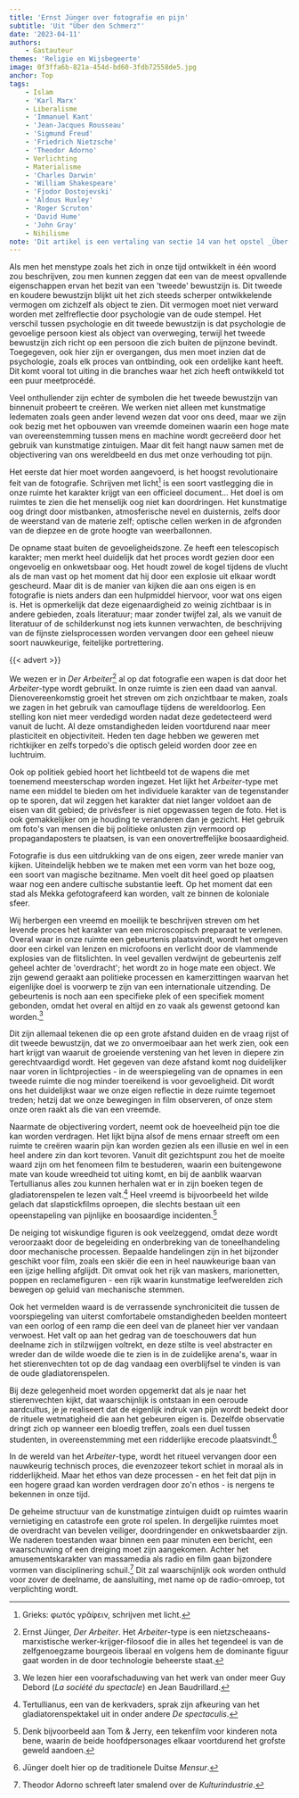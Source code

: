 ```yaml
---
title: 'Ernst Jünger over fotografie en pijn'
subtitle: 'Uit "Über den Schmerz"'
date: '2023-04-11'
authors:
    - Gastauteur
themes: 'Religie en Wijsbegeerte'
image: 0f3ffa6b-821a-454d-bd60-3fdb72558de5.jpg
anchor: Top
tags:
    - Islam
    - 'Karl Marx'
    - Liberalisme
    - 'Immanuel Kant'
    - 'Jean-Jacques Rousseau'
    - 'Sigmund Freud'
    - 'Friedrich Nietzsche'
    - 'Theodor Adorno'
    - Verlichting
    - Materialisme
    - 'Charles Darwin'
    - 'William Shakespeare'
    - 'Fjodor Dostojevski'
    - 'Aldous Huxley'
    - 'Roger Scruton'
    - 'David Hume'
    - 'John Gray'
    - Nihilisme
note: 'Dit artikel is een vertaling van sectie 14 van het opstel _Über den Schmerz_ van Ernst Jünger, dat  voor het eerst verscheen in 1934 in _Blätter und Steine_. Eerder al publiceerden we [een recensie](https://reactionair.nl/artikelen/oorlog-als-avontuur/) van zijn bekendste werk _In Stahlgewittern_.'
---
```


Als men het menstype zoals het zich in onze tijd ontwikkelt in één woord zou beschrijven, zou men kunnen zeggen dat een van de meest opvallende eigenschappen ervan het bezit van een 'tweede' bewustzijn is. Dit tweede en koudere bewustzijn blijkt uit het zich steeds scherper ontwikkelende vermogen om zichzelf als object te zien. Dit vermogen moet niet verward worden met zelfreflectie door psychologie van de oude stempel. Het verschil tussen psychologie en dit tweede bewustzijn is dat psychologie de gevoelige persoon kiest als object van overweging, terwijl het tweede bewustzijn zich richt op een persoon die zich buiten de pijnzone bevindt. Toegegeven, ook hier zijn er overgangen, dus men moet inzien dat de psychologie, zoals elk proces van ontbinding, ook een ordelijke kant heeft. Dit komt vooral tot uiting in die branches waar het zich heeft ontwikkeld tot een puur meetprocédé.

Veel onthullender zijn echter de symbolen die het tweede bewustzijn van binnenuit probeert te creëren. We werken niet alleen met kunstmatige ledematen zoals geen ander levend wezen dat voor ons deed, maar we zijn ook bezig met het opbouwen van vreemde domeinen waarin een hoge mate van overeenstemming tussen mens en machine wordt gecreëerd door het gebruik van kunstmatige zintuigen. Maar dit feit hangt nauw samen met de objectivering van ons wereldbeeld en dus met onze verhouding tot pijn.

Het eerste dat hier moet worden aangevoerd, is het hoogst revolutionaire feit van de fotografie. Schrijven met licht[^1] is een soort vastlegging die in onze ruimte het karakter krijgt van een officieel document... Het doel is om ruimtes te zien die het menselijk oog niet kan doordringen. Het kunstmatige oog dringt door mistbanken, atmosferische nevel en duisternis, zelfs door de weerstand van de materie zelf; optische cellen werken in de afgronden van de diepzee en de grote hoogte van weerballonnen.

De opname staat buiten de gevoeligheidszone. Ze heeft een telescopisch karakter; men merkt heel duidelijk dat het proces wordt gezien door een ongevoelig en onkwetsbaar oog. Het houdt zowel de kogel tijdens de vlucht als de man vast op het moment dat hij door een explosie uit elkaar wordt gescheurd. Maar dit is de manier van kijken die aan ons eigen is en fotografie is niets anders dan een hulpmiddel hiervoor, voor wat ons eigen is. Het is opmerkelijk dat deze eigenaardigheid zo weinig zichtbaar is in andere gebieden, zoals literatuur; maar zonder twijfel zal, als we vanuit de literatuur of de schilderkunst nog iets kunnen verwachten, de beschrijving van de fijnste zielsprocessen worden vervangen door een geheel nieuw soort nauwkeurige, feitelijke portrettering.

{{< advert >}}

We wezen er in _Der Arbeiter_[^2] al op dat fotografie een wapen is dat door het _Arbeiter_-type wordt gebruikt. In onze ruimte is zien een daad van aanval. Dienovereenkomstig groeit het streven om zich onzichtbaar te maken, zoals we zagen in het gebruik van camouflage tijdens de wereldoorlog. Een stelling kon niet meer verdedigd worden nadat deze gedetecteerd werd vanuit de lucht. Al deze omstandigheden leiden voortdurend naar meer plasticiteit en objectiviteit. Heden ten dage hebben we geweren met richtkijker en zelfs torpedo's die optisch geleid worden door zee en luchtruim.

Ook op politiek gebied hoort het lichtbeeld tot de wapens die met toenemend meesterschap worden ingezet. Het lijkt het _Arbeiter_-type met name een middel te bieden om het individuele karakter van de tegenstander op te sporen, dat wil zeggen het karakter dat niet langer voldoet aan de eisen van dit gebied; de privésfeer is niet opgewassen tegen de foto. Het is ook gemakkelijker om je houding te veranderen dan je gezicht. Het gebruik om foto's van mensen die bij politieke onlusten zijn vermoord op propagandaposters te plaatsen, is van een onovertreffelijke boosaardigheid.

Fotografie is dus een ​​uitdrukking van de ons eigen, zeer wrede manier van kijken. Uiteindelijk hebben we te maken met een vorm van het boze oog, een soort van magische bezitname. Men voelt dit heel goed op plaatsen waar nog een andere cultische substantie leeft. Op het moment dat een stad als Mekka gefotografeerd kan worden, valt ze binnen de koloniale sfeer.

Wij herbergen een vreemd en moeilijk te beschrijven streven om het levende proces het karakter van een microscopisch preparaat te verlenen. Overal waar in onze ruimte een gebeurtenis plaatsvindt, wordt het omgeven door een cirkel van lenzen en microfoons en verlicht door de vlammende explosies van de flitslichten. In veel gevallen verdwijnt de gebeurtenis zelf geheel achter de 'overdracht'; het wordt zo in hoge mate een object. We zijn gewend geraakt aan politieke processen en kamerzittingen waarvan het eigenlijke doel is voorwerp te zijn van een internationale uitzending. De gebeurtenis is noch aan een specifieke plek of een specifiek moment gebonden, omdat het overal en altijd en zo vaak als gewenst getoond kan worden.[^3]

Dit zijn allemaal tekenen die op een grote afstand duiden en de vraag rijst of dit tweede bewustzijn, dat we zo onvermoeibaar aan het werk zien, ook een hart krijgt van waaruit de groeiende verstening van het leven in diepere zin gerechtvaardigd wordt.
Het gegeven van deze afstand komt nog duidelijker naar voren in lichtprojecties - in de weerspiegeling van de opnames in een tweede ruimte die nog minder toereikend is voor gevoeligheid. Dit wordt ons het duidelijkst waar we onze eigen reflectie in deze ruimte tegemoet treden; hetzij dat we onze bewegingen in film observeren, of onze stem onze oren raakt als die van een vreemde.

Naarmate de objectivering vordert, neemt ook de hoeveelheid pijn toe die kan worden verdragen. Het lijkt bijna alsof de mens ernaar streeft om een ​​ruimte te creëren waarin pijn kan worden gezien als een illusie en wel in een heel andere zin dan kort tevoren. Vanuit dit gezichtspunt zou het de moeite waard zijn om het fenomeen film te bestuderen, waarin een buitengewone mate van koude wreedheid tot uiting komt, en bij de aanblik waarvan Tertullianus alles zou kunnen herhalen wat er in zijn boeken tegen de gladiatorenspelen te lezen valt.[^4] Heel vreemd is bijvoorbeeld het wilde gelach dat slapstickfilms oproepen, die slechts bestaan uit een opeenstapeling van pijnlijke en boosaardige incidenten.[^5]

De neiging tot wiskundige figuren is ook veelzeggend, omdat deze wordt veroorzaakt door de begeleiding en onderbreking van de toneelhandeling door mechanische processen. Bepaalde handelingen zijn in het bijzonder geschikt voor film, zoals een skiër die een in heel nauwkeurige baan van een ijzige helling afglijdt. Dit omvat ook het rijk van maskers, marionetten, poppen en reclamefiguren - een rijk waarin kunstmatige leefwerelden zich bewegen op geluid van mechanische stemmen. 

Ook het vermelden waard is de verrassende synchroniciteit die tussen de voorspiegeling van uiterst comfortabele omstandigheden beelden monteert van een oorlog of een ramp die een deel van de planeet hier ver vandaan verwoest. Het valt op aan het gedrag van de toeschouwers dat hun deelname zich in stilzwijgen voltrekt, en deze stilte is veel abstracter en wreder dan de wilde woede die te zien is in de zuidelijke arena's, waar in het stierenvechten tot op de dag vandaag een overblijfsel te vinden is van de oude gladiatorenspelen.

Bij deze gelegenheid moet worden opgemerkt dat als je naar het stierenvechten kijkt, dat waarschijnlijk is ontstaan ​​​​in een oeroude aardcultus, je je realiseert dat de eigenlijk indruk van pijn wordt bedekt door de rituele wetmatigheid die aan het gebeuren eigen is. Dezelfde observatie dringt zich op wanneer een bloedig treffen, zoals een duel tussen studenten, in overeenstemming met een ridderlijke erecode plaatsvindt.[^6]

In de wereld van het _Arbeiter_-type, wordt het ritueel vervangen door een nauwkeurig technisch proces, die evenzozeer tekort schiet in moraal als in ridderlijkheid. Maar het ethos van deze processen - en het feit dat pijn in een hogere graad kan worden verdragen door zo'n ethos - is nergens te bekennen in onze tijd.

De geheime structuur van de kunstmatige zintuigen duidt op ruimtes waarin vernietiging en catastrofe een grote rol spelen. In dergelijke ruimtes moet de overdracht van bevelen veiliger, doordringender en onkwetsbaarder zijn. We naderen toestanden waar binnen een paar minuten een bericht, een waarschuwing of een dreiging moet zijn aangekomen. Achter het amusementskarakter van massamedia als radio en film gaan bijzondere vormen van disciplinering schuil.[^7] Dit zal waarschijnlijk ook worden onthuld voor zover de deelname, de aansluiting, met name op de radio-omroep, tot verplichting wordt.

[^1]: Grieks: φωτός γρᾰ́φειν, schrijven met licht.
[^2]: Ernst Jünger, _Der Arbeiter_. Het _Arbeiter_-type is een nietzscheaans-marxistische werker-krijger-filosoof die in alles het tegendeel is van de zelfgenoegzame bourgeois liberaal en volgens hem de dominante figuur gaat worden in de door technologie beheerste staat.
[^3]: We lezen hier een voorafschaduwing van het werk van onder meer Guy Debord (_La société du spectacle_) en Jean Baudrillard.
[^4]: Tertullianus, een van de kerkvaders, sprak zijn afkeuring van het gladiatorenspektakel uit in onder andere _De spectaculis_.
[^5]: Denk bijvoorbeeld aan Tom & Jerry, een tekenfilm voor kinderen nota bene, waarin de beide hoofdpersonages elkaar voortdurend het grofste geweld aandoen.
[^6]: Jünger doelt hier op de traditionele Duitse _Mensur_.
[^7]: Theodor Adorno schreeft later smalend over de _Kulturindustrie_.

